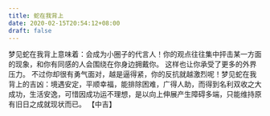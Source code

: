 ```yaml
---
title: 蛇在我背上
date: 2020-02-15T20:54:12+08:00
draft: false
---
```


梦见蛇在我背上意味着：会成为小圈子的代言人！你的观点往往集中抨击某一方面的现象，和你有同感的人会围绕在你身边拥戴你。
这样也让你承受了更多的外界压力。
不过你却很有勇气面对，越是逼得紧，你的反抗就越激烈呢！梦见蛇在我背上的吉凶：境遇安定，平顺幸福，能排除困难，广得人助，而得到名利双收之大成功，生活安逸，可惜因成功运不理想，是以向上伸展产生障碍多端，只能维持原有旧日之成就现状而已。
【中吉】